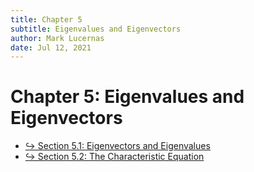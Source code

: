 ```yaml
---
title: Chapter 5
subtitle: Eigenvalues and Eigenvectors
author: Mark Lucernas
date: Jul 12, 2021
---
```



# Chapter 5: Eigenvalues and Eigenvectors

- [↪ Section 5.1: Eigenvectors and Eigenvalues](sec_5-1/index)
- [↪ Section 5.2: The Characteristic Equation](sec_5-2/index)

